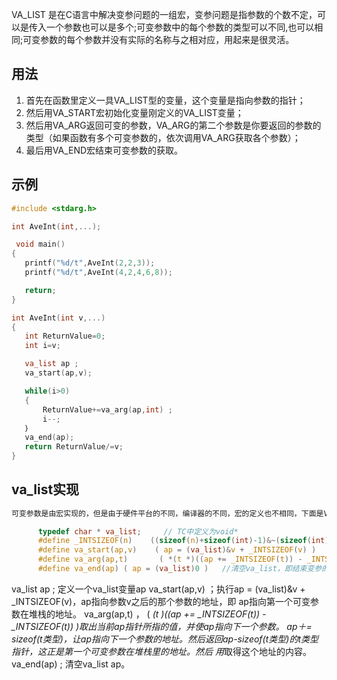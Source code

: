 VA_LIST 是在C语言中解决变参问题的一组宏，变参问题是指参数的个数不定，可以是传入一个参数也可以是多个;可变参数中的每个参数的类型可以不同,也可以相同;可变参数的每个参数并没有实际的名称与之相对应，用起来是很灵活。

## 用法

1. 首先在函数里定义一具VA_LIST型的变量，这个变量是指向参数的指针；
2. 然后用VA_START宏初始化变量刚定义的VA_LIST变量；
3. 然后用VA_ARG返回可变的参数，VA_ARG的第二个参数是你要返回的参数的类型（如果函数有多个可变参数的，依次调用VA_ARG获取各个参数）；
4. 最后用VA_END宏结束可变参数的获取。

## 示例

```c
#include <stdarg.h> 

int AveInt(int,...);

 void main()
{
   printf("%d/t",AveInt(2,2,3));
   printf("%d/t",AveInt(4,2,4,6,8));

   return;
}

int AveInt(int v,...)
{
   int ReturnValue=0;
   int i=v;

   va_list ap ;
   va_start(ap,v);

   while(i>0)
   {
       ReturnValue+=va_arg(ap,int) ;
       i--;
   ｝
   va_end(ap); 
   return ReturnValue/=v;
}
```

## va_list实现

```c
可变参数是由宏实现的，但是由于硬件平台的不同，编译器的不同，宏的定义也不相同，下面是VC6.0中x86平台的定义 ：

      typedef char * va_list;     // TC中定义为void*
      #define _INTSIZEOF(n)    ((sizeof(n)+sizeof(int)-1)&~(sizeof(int) - 1) ) //为了满足需要内存对齐的系统
      #define va_start(ap,v)    ( ap = (va_list)&v + _INTSIZEOF(v) )     //ap指向第一个变参的位置，即将第一个变参的地址赋予ap
      #define va_arg(ap,t)       ( *(t *)((ap += _INTSIZEOF(t)) - _INTSIZEOF(t)) )   /*获取变参的具体内容，t为变参的类型，如有多个参数，则通过移动ap的指针来获得变参的地址，从而获得内容*/
      #define va_end(ap) ( ap = (va_list)0 )   //清空va_list，即结束变参的获取
```

va_list ap ; 定义一个va_list变量ap 
va_start(ap,v) ；执行ap = (va_list)&v + _INTSIZEOF(v)，ap指向参数v之后的那个参数的地址，即 ap指向第一个可变参数在堆栈的地址。 
va_arg(ap,t) ， ( *(t *)((ap += _INTSIZEOF(t)) - _INTSIZEOF(t)) )取出当前ap指针所指的值，并使ap指向下一个参数。 ap＋= sizeof(t类型)，让ap指向下一个参数的地址。然后返回ap-sizeof(t类型)的t类型*指针，这正是第一个可变参数在堆栈里的地址。然后 用*取得这个地址的内容。 
va_end(ap) ; 清空va_list ap。